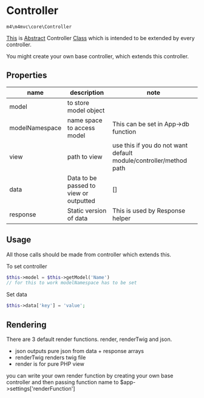 # Controller

`m4\m4mvc\core\Controller`

[This](https://github.com/Matoo125/M4CMS/blob/master/app/core/Controller.php) is [Abstract](http://php.net/manual/en/language.oop5.abstract.php) Controller [Class](http://php.net/manual/en/language.oop5.php) which is intended to be extended by every controller.

You might create your own base controller, which extends this controller.

## Properties

| name           | description                            | note                                     |
| -------------- | -------------------------------------- | ---------------------------------------- |
| model          | to store model object                  |                                          |
| modelNamespace | name space to access model             | This can be set in App->db function      |
| view           | path to view                           | use this if you do not want default module/controller/method path |
| data           | Data to be passed to view or outputted | []                                       |
| response       | Static version of data                 | This is used by Response helper          |

## Usage

All those calls should be made from controller which extends this.

To set controller

```php
$this->model = $this->getModel('Name')
// for this to work modelNamespace has to be set
```

Set data

```php
$this->data['key'] = 'value';
```



## Rendering

There are 3 default render functions. render, renderTwig and json.

- json outputs pure json from data + response arrays
- renderTwig renders twig file 
- render is for pure PHP view

you can write your own render function by creating your own base controller and then passing function name to $app->settings['renderFunction']

